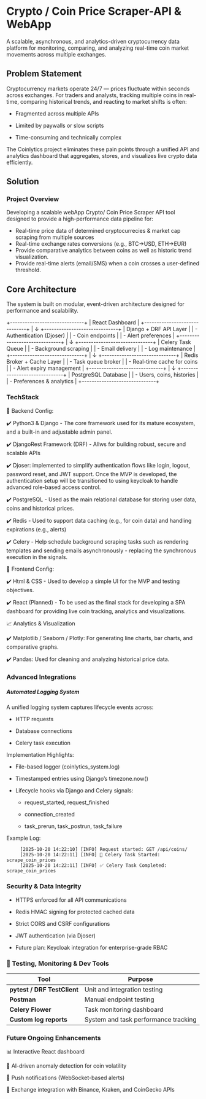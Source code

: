# Crypto / Coin Price Scraper-API & WebApp

A scalable, asynchronous, and analytics-driven cryptocurrency data platform for monitoring, comparing, and analyzing real-time coin market movements across multiple exchanges.

## Problem Statement 

Cryptocurrency markets operate 24/7 — prices fluctuate within seconds across exchanges.
For traders and analysts, tracking multiple coins in real-time, comparing historical trends, and reacting to market shifts is often:

   - Fragmented across multiple APIs

   - Limited by paywalls or slow scripts

   - Time-consuming and technically complex

The Coinlytics project eliminates these pain points through a unified API and analytics dashboard that aggregates, stores, and visualizes live crypto data efficiently.  

## Solution 

### Project Overview

Developing a scalable webApp Crypto/ Coin Price Scraper API tool designed to provide a high-performance data pipeline for:
   - Real-time price data of determined cryptocurrecies & market cap scraping from multiple sources   
   - Real-time exchange rates conversions (e.g., BTC→USD, ETH→EUR)
   - Provide comparative analytics between coins as well as historic trend visualization.
   - Provide real-time alerts (email/SMS) when a coin crosses a user-defined threshold. 

## Core Architecture 

The system is built on modular, event-driven architecture designed for performance and scalability. 

+------------------------------+
|        React Dashboard       |
+------------------------------+
           |
           ↓
+------------------------------+
| Django + DRF API Layer       |
| - Authentication (Djoser)    |
| - Coin endpoints             |
| - Alert preferences          |
+------------------------------+
           |
           ↓
+------------------------------+
| Celery Task Queue            |
| - Background scraping        |
| - Email delivery             |
| - Log maintenance            |
+------------------------------+
           |
           ↓
+------------------------------+
| Redis Broker + Cache Layer   |
| - Task queue broker          |
| - Real-time cache for coins  |
| - Alert expiry management    |
+------------------------------+
           |
           ↓
+------------------------------+
| PostgreSQL Database          |
| - Users, coins, histories    |
| - Preferences & analytics    |
+------------------------------+


 
### TechStack 

 🧷 Backend Config:
   
   ✔️ Python3 & Django - The core framework used for its mature ecosystem, and a built-in and adjustable admin panel.  
   
   ✔️ DjangoRest Framework (DRF) - Allws for building robust, secure and scalable APIs
   
   ✔️ Djoser: implemented to simplify authentication flows like login, logout, password reset, and JWT support. Once the MVP is developed, the authentication setup will be transitioned to using keycloak to handle advanced role-based access control. 
   
   ✔️ PostgreSQL - Used as the main relational database for storing user data, coins and historical prices. 

   ✔️ Redis - Used to support data caching (e.g., for coin data) and handling expirations (e.g., alerts)

   ✔️ Celery - Help schedule background scraping tasks such as rendering templates and sending emails asynchronously - replacing the synchronous execution in the signals.


 🧷 Frontend Config:
   
   ✔️ Html & CSS - Used to develop a simple UI for the MVP and testing objectives.

   ✔️ React (Planned) - To be used as the final stack for developing a SPA dashboard for providing live coin tracking, analytics and visualizations. 


📈 Analytics & Visualization

   ✔️ Matplotlib / Seaborn / Plotly: For generating line charts, bar charts, and comparative graphs.

   ✔️ Pandas: Used for cleaning and analyzing historical price data.




### Advanced Integrations 

##### Automated Logging System

A unified logging system captures lifecycle events across:

   - HTTP requests

   - Database connections

   - Celery task execution

Implementation Highlights:

 - File-based logger (coinlytics_system.log)

 - Timestamped entries using Django’s timezone.now()

 - Lifecycle hooks via Django and Celery signals:

    - request_started, request_finished

    - connection_created

    - task_prerun, task_postrun, task_failure

Example Log:

         [2025-10-20 14:22:10] [INFO] Request started: GET /api/coins/
         [2025-10-20 14:22:11] [INFO] 🚀 Celery Task Started: scrape_coin_prices
         [2025-10-20 14:22:11] [INFO] ✅ Celery Task Completed: scrape_coin_prices

    

### Security & Data Integrity

- HTTPS enforced for all API communications

- Redis HMAC signing for protected cached data

- Strict CORS and CSRF configurations

- JWT authentication (via Djoser)

- Future plan: Keycloak integration for enterprise-grade RBAC



### 🧪 Testing, Monitoring & Dev Tools


| Tool                        | Purpose                              |
| --------------------------- | ------------------------------------ |
| **pytest / DRF TestClient** | Unit and integration testing         |
| **Postman**                 | Manual endpoint testing              |
| **Celery Flower**           | Task monitoring dashboard            |
| **Custom log reports**      | System and task performance tracking |



### Future Ongoing Enhancements

📊 Interactive React dashboard

🧠 AI-driven anomaly detection for coin volatility

📨 Push notifications (WebSocket-based alerts)

🔄 Exchange integration with Binance, Kraken, and CoinGecko APIs